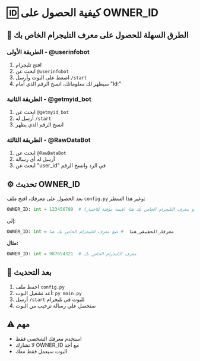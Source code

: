 # 🆔 كيفية الحصول على OWNER_ID

## 📱 الطرق السهلة للحصول على معرف التليجرام الخاص بك

### الطريقة الأولى - @userinfobot
1. افتح تليجرام
2. ابحث عن `@userinfobot`
3. اضغط على البوت وأرسل `/start`
4. سيظهر لك معلوماتك، انسخ الرقم الذي أمام "Id:"

### الطريقة الثانية - @getmyid_bot
1. ابحث عن `@getmyid_bot`
2. أرسل له `/start`
3. انسخ الرقم الذي يظهر

### الطريقة الثالثة - @RawDataBot
1. ابحث عن `@RawDataBot`
2. أرسل له أي رسالة
3. ابحث عن "user_id" في الرد وانسخ الرقم

## ⚙️ تحديث OWNER_ID

بعد الحصول على معرفك، افتح ملف `config.py` وغير هذا السطر:

```python
OWNER_ID: int = 123456789  # ضع معرف التليجرام الخاص بك هنا (قيمة مؤقتة للاختبار)
```

إلى:

```python
OWNER_ID: int = معرفك_الحقيقي_هنا  # ضع معرف التليجرام الخاص بك هنا
```

**مثال:**
```python
OWNER_ID: int = 987654321  # معرف التليجرام الخاص بك
```

## 🚀 بعد التحديث

1. احفظ ملف `config.py`
2. أعد تشغيل البوت: `py main.py`
3. أرسل `/start` للبوت في تليجرام
4. ستحصل على رسالة ترحيب من البوت

## ⚠️ مهم

- استخدم معرفك الشخصي فقط
- لا تشارك OWNER_ID مع أحد
- البوت سيعمل فقط معك